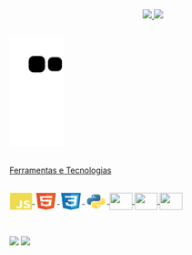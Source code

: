 <div align="center">
  <a href="https://github.com/BiancaAbbamonte">
  <img height="180em" src="https://github-readme-stats.vercel.app/api?username=BiancaAbbamonte&show_icons=true&theme=radical&include_all_commits=true&count_private=true"/>
  <img height="180em" src="https://github-readme-stats.vercel.app/api/top-langs/?username=BiancaAbbamonte&layout=compact&langs_count=7&theme=radical"/>
</div>
  
##

![Snake animation](https://github.com/BiancaAbbamonte/BiancaAbbamonte/blob/output/github-contribution-grid-snake.svg)
 
##

Ferramentas e Tecnologias
<div style="display: inline_block"><br>
  <img align="center" height="30" width="40" src="https://raw.githubusercontent.com/devicons/devicon/master/icons/javascript/javascript-plain.svg">
  <img align="center" height="30" width="40" src="https://raw.githubusercontent.com/devicons/devicon/master/icons/html5/html5-original.svg">
  <img align="center" height="30" width="40" src="https://raw.githubusercontent.com/devicons/devicon/master/icons/css3/css3-original.svg">
  <img align="center" height="30" width="40" src="https://raw.githubusercontent.com/devicons/devicon/master/icons/python/python-original.svg">
  <img align="center" height="30" width="40"
src="https://cdn.jsdelivr.net/gh/devicons/devicon/icons/flutter/flutter-original.svg">
  <img align="center" height="30" width="40"
src="https://cdn.jsdelivr.net/gh/devicons/devicon/icons/java/java-original.svg">
<img align="center" height="30" width="40"
src="https://cdn.jsdelivr.net/gh/devicons/devicon/icons/kotlin/kotlin-original.svg">
</div>
  
##
  
<div style="display: inline_block"><br>
<a href="https://www.linkedin.com/in/biancaabbamonte/" target="_blank"><img src="https://img.shields.io/badge/-LinkedIn-%230077B5?style=for-the-badge&logo=linkedin&logoColor=white" target="_blank"></a>
 <a href = "mailto:abbamontebianca@gmail.com"><img src="https://img.shields.io/badge/-Gmail-%23333?style=for-the-badge&logo=gmail&logoColor=white" target="_blank"></a>
</div>
